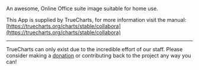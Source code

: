 An awesome, Online Office suite image suitable for home use.

This App is supplied by TrueCharts, for more information visit the manual: [https://truecharts.org/charts/stable/collabora](https://truecharts.org/charts/stable/collabora)

---

TrueCharts can only exist due to the incredible effort of our staff.
Please consider making a [donation](https://truecharts.org/sponsor) or contributing back to the project any way you can!
